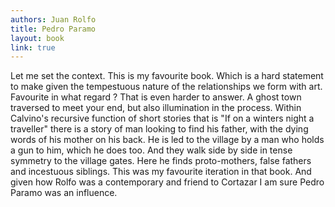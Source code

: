 ```yaml
---
authors: Juan Rolfo
title: Pedro Paramo
layout: book
link: true
---
```

Let me set the context. This is my favourite book. Which is a hard statement to make given the tempestuous nature of the relationships we form with art. Favourite in what regard ? That is even harder to answer. A ghost town traversed to meet your end, but also illumination in the process. Within Calvino's recursive function of short stories that is "If on a winters night a traveller" there is a story of man looking to find his father, with the dying words of his mother on his back. He is led to the village by a man who holds a gun to him, which he does too. And they walk side by side in tense symmetry to the village gates. Here he finds proto-mothers, false fathers and incestuous siblings. This was my favourite iteration in that book. And given how Rolfo was a contemporary and friend to Cortazar I am sure Pedro Paramo was an influence. 